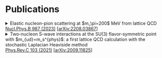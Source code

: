 # Publications

<details>
    <summary>Elastic nucleon-pion scattering at $m_\pi=200$ MeV from lattice QCD<br>
    <a href="https://www.sciencedirect.com/science/article/pii/S0550321323000342?via%3Dihub" target="_blank">Nucl.Phys.B 987 (2023)</a>
    [<a href="https://arxiv.org/abs/2208.03867" target="_blank">arXiv:2208.03867</a>]</summary>
    <br>
    Elastic nucleon-pion scattering amplitudes are computed using lattice QCD on a single ensemble of gauge field configurations with N_f=2+1 dynamical quark flavors and m_pi=200 MeV. The s-wave scattering lengths with both total isospins I=1/2 and I=3/2 are inferred from the finite-volume spectrum below the inelastic threshold together with the I=3/2 p-wave containing the Δ(1232) resonance. The amplitudes are well-described by the effective range expansion with parameters constrained by fits to the finite-volume energy levels enabling a determination of the I=3/2 scattering length with statistical errors below 5%, while the I=1/2 is somewhat less precise. Systematic errors due to excited states and the influence of higher partial waves are controlled, providing a pathway for future computations down to the physical light quark masses with multiple lattice spacings and physical volumes.

</details>

<details>
    <summary>Two-nucleon S-wave interactions at the SU(3) flavor-symmetric point with $m_{ud}=m_s^{phys}$: a first lattice QCD calculation with the stochastic Laplacian Heaviside method<br>
    <a href="https://journals.aps.org/prc/abstract/10.1103/PhysRevC.103.014003" target="_blank">Phys.Rev.C 103 (2021)</a>
    [<a href="https://arxiv.org/abs/2009.11825" target="_blank">arXiv:2009.11825</a>]</summary>
    <br>
    We report on the first application of the stochastic Laplacian Heaviside method for computing multi-particle interactions with lattice QCD to the two-nucleon system. Like the Laplacian Heaviside method, this method allows for the construction of interpolating operators which can be used to construct a positive definite set of two-nucleon correlation functions, unlike nearly all other applications of lattice QCD to two nucleons in the literature. It also allows for a variational analysis in which optimal linear combinations of the interpolating operators are formed that couple predominantly to the eigenstates of the system. Utilizing such methods has become of paramount importance in order to help resolve the discrepancy in the literature on whether two nucleons in either isospin channel form a bound state at pion masses heavier than physical, with the discrepancy persisting even in the SU(3)-flavor symmetric point with all quark masses near the physical strange quark mass. This is the first in a series of papers aimed at resolving this discrepancy. In the present work, we employ the stochastic Laplacian Heaviside method without a hexaquark operator in the basis at a lattice spacing of a=0.086 fm, lattice volume of L=48a=4.1 fm and pion mass m_pi≃714 MeV. With this setup, the observed spectrum of two-nucleon energy levels strongly disfavors the presence of a bound state in either the deuteron or dineutron channel.

</details>